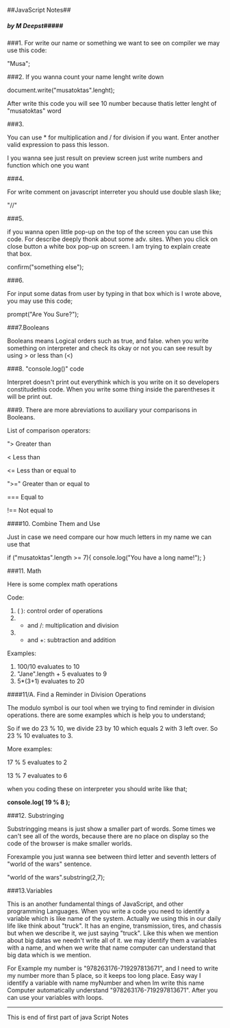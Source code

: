 ##JavaScript Notes##
##### by M Deepst#####

###1.
   For write our name or something we want to see on compiler we may use this code:

"Musa";

###2. 
If you wanna count your name lenght write down
 
 document.write("musatoktas".lenght);
 
After write this code you will see 10 number because thatis letter lenght of "musatoktas" word

###3.
 
You can use * for multiplication and / for division if you want. Enter another valid expression to pass this lesson.

I you wanna see just result on preview screen just write numbers and function which one you want

###4.

For write comment on javascript interreter you should use double slash like;

"//"

###5.

if you wanna open little pop-up on the top of the screen you can use this code. For describe deeply thonk about some adv. sites. When you click on close button a white box pop-up on screen. I am trying to explain create that  box.

confirm("something else"); 

###6.

For input some datas from user by typing in that box which is I wrote above, you may use this code;

prompt("Are You Sure?");

###7.Booleans

Booleans means Logical orders such as true, and false. 
when you write something on interpreter and check its okay or not you can see result by using > or less than (<)

###8. "console.log()" code

Interpret doesn't print out everythink which is you write on it so developers constitudethis code. When you write some thing inside the parentheses it will be print out.

###9. There are more abreviations to auxiliary your comparisons in Booleans.

List of comparison operators:

"> Greater than

< Less than

<= Less than or equal to

">=" Greater than or equal to

=== Equal to

!== Not equal to

####10. Combine Them and Use

Just in case we need compare our how much letters in my name we can use that

if ("musatoktas".length >= 7){ 
	console.log("You have a long name!");
}

###11. Math

Here is some complex math operations

Code:

1. ( ): control order of operations
2. * and /: multiplication and division
3. - and +: subtraction and addition

Examples:

1. 100/10 evaluates to 10
2. "Jane".length + 5 evaluates to 9
3. 5*(3+1) evaluates to 20

####11/A. Find a Reminder in Division Operations

The modulo symbol is our tool when we trying to find reminder in division operations. there are some examples which is help you to understand;

So if we do 23 % 10, we divide 23 by 10 which equals 2 with 3 left over. So 23 % 10 evaluates to 3.

More examples:

17 % 5 evaluates to 2

13 % 7 evaluates to 6

when you coding these on interpreter you should write like that;

**console.log( 19 % 8 );**

###12. Substringing

Substringging means is just show a smaller part of words. Some times we can't see all of the words, because there are no place on display so the code of the browser is make smaller worlds.

Forexample you just wanna see between third letter and seventh letters of "world of the wars" sentence.  

"world of the wars".substring(2,7);

###13.Variables

This is an another fundamental things of JavaScript, and other programming Languages. When you write a code you need to identify a variable which is like name of the system. Actually we using this in our daily life like think about "truck". It has an engine, transmission, tires, and chassis but when we describe it, we just saying "truck". Like this when we mention about big datas we needn't write all of it. we may identify them a variables with a name, and when we write that name computer can understand that big data which is we mention.
 
For Example my number is "978263176-719297813671", and I need to write my number more than 5 place, so it keeps too long place. Easy way I identify a variable with name myNumber and when Im write this name Computer automatically understand "978263176-719297813671". After you can use your variables with loops.
 
--------------------
This is end of first part of java Script Notes


